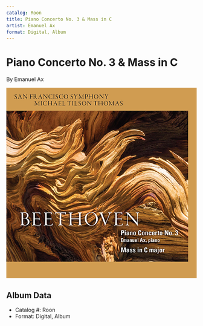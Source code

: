 ```yaml
---
catalog: Roon
title: Piano Concerto No. 3 & Mass in C
artist: Emanuel Ax
format: Digital, Album
---
```


# Piano Concerto No. 3 & Mass in C

By Emanuel Ax

![](../../assets/albumcovers/Emanuel_Ax-Piano_Concerto_No_3_and_Mass_in_C.png)

## Album Data

- Catalog #: Roon
- Format: Digital, Album


